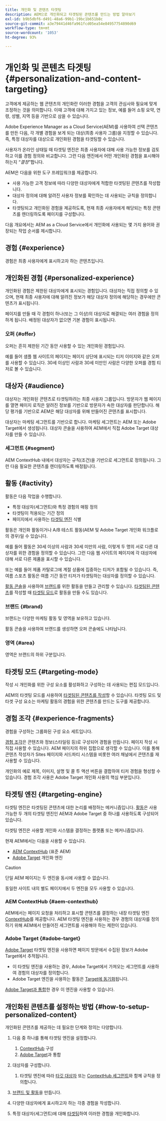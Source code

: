```yaml
---
title: 개인화 및 콘텐츠 타겟팅
description: AEM으로 개인화되고 타겟팅된 콘텐츠를 만드는 방법 알아보기
exl-id: b9b5dbf6-d491-48a6-99b1-19bc1b651b8c
source-git-commit: a3e79441d46fa961fcd05ea54e84957754890d69
workflow-type: tm+mt
source-wordcount: '1053'
ht-degree: 93%

---
```



# 개인화 및 콘텐츠 타겟팅 {#personalization-and-content-targeting}

고객에게 제공하는 웹 콘텐츠의 개인화란 이러한 경험을 고객의 관심사와 필요에 맞게 조정하는 것을 의미합니다. 이때 고객에 대해 가지고 있는 정보, 예를 들어 쇼핑 요약, 연령, 성별, 지역 등을 기반으로 삼을 수 있습니다.

Adobe Experience Manager as a Cloud Service(AEM)를 사용하여 선택 콘텐츠를 만든 다음, 각 개별 경험을 보게 되는 대상(최종 사용자 그룹)을 지정할 수 있습니다. 즉, 특정 대상자를 대상으로 개인화된 경험을 타겟팅할 수 있습니다.

사용자가 온라인 상태일 때 타겟팅 엔진은 최종 사용자에 대해 사용 가능한 정보를 검토하고 이를 경험 정의와 비교합니다. 그런 다음 엔진에서 어떤 개인화된 경험을 표시해야 하는지 *“결정”*&#x200B;합니다.

AEM은 다음을 위한 도구 프레임워크를 제공합니다.

* 사용 가능한 고객 정보에 따라 다양한 대상자에게 적합한 타겟팅된 콘텐츠를 작성합니다.
* 대상자 정의에 대해 알려진 사용자 정보를 확인하는 데 사용되는 규칙을 정의합니다.
* 타겟팅되고 개인화된 경험을 제공하도록, 현재 최종 사용자에게 해당되는 특정 콘텐츠를 렌더링하도록 페이지를 구성합니다.

다음 개요에서는 AEM as a Cloud Service에서 개인화에 사용되는 몇 가지 용어와 권장되는 작업 순서를 제시합니다.

## 경험 {#experience}

경험은 최종 사용자에게 표시하고자 하는 콘텐츠입니다.

## 개인화된 경험 {#personalized-experience}

개인화된 경험은 제한된 대상자에게 표시되는 경험입니다. 대상자는 직접 정의할 수 있으며, 현재 최종 사용자에 대해 알려진 정보가 해당 대상자 정의에 해당하는 경우에만 콘텐츠가 표시됩니다.

페이지를 만들 때 각 경험이 하나(또는 그 이상)의 대상자로 해결되는 여러 경험을 정의하게 됩니다. 배정된 대상자가 없으면 기본 경험이 표시됩니다.

### 오퍼 {#offer}

오퍼는 흔히 제한된 기간 동안 사용할 수 있는 개인화된 경험입니다.

예를 들어 샘플 웹 사이트의 페이지는 페이지 상단에 표시되는 티저 이미지와 같은 오퍼를 사용할 수 있습니다. 30세 이상인 사람과 30세 미만인 사람은 다양한 오퍼를 경험 티저로 볼 수 있습니다.

## 대상자 {#audience}

대상자는 개인화된 콘텐츠로 타겟팅하려는 최종 사용자 그룹입니다. 방문자가 웹 페이지를 열면 페이지 로직은 알려진 정보를 기반으로 방문자가 속한 대상자를 판단합니다. 해당 평가를 기반으로 AEM은 해당 대상자를 위해 만들어진 콘텐츠를 표시합니다.

대상자는 마케팅 세그먼트를 기반으로 합니다. 마케팅 세그먼트는 AEM 또는 Adobe Target에서 생성됩니다. 대상자 콘솔을 사용하여 AEM에서 직접 Adobe Target 대상자를 만들 수 있습니다.

### 세그먼트 {#segment}

AEM ContextHub 내에서 대상자는 규칙(조건)을 기반으로 세그먼트로 정의됩니다. 그런 다음 필요한 콘텐츠를 렌더링하도록 배정됩니다.

## 활동 {#activity}

활동은 다음 작업을 수행합니다.

* 특정 대상자(세그먼트)와 특정 경험의 매핑 정의
* 타겟팅이 적용되는 기간 정의
* 페이지에서 사용하는 [타겟팅 엔진](#targeting-engine) 식별

활동은 개인화 활동이거나 A/B 테스트 활동(AEM 및 Adobe Target 개인화 워크플로의 경우)일 수 있습니다.

예를 들어 활동은 30세 이상의 사람과 30세 미만의 사람, 이렇게 두 명의 서로 다른 대상자를 위한 경험을 정의할 수 있습니다. 그런 다음 웹 사이트의 페이지에 각 대상자에 대해 서로 다른 제품을 표시할 수 있습니다.

또는 예를 들어 제품 카탈로그에 계절 상품에 집중하는 티저가 포함될 수 있습니다. 즉, 여름 스포츠 활동은 여름 기간 동안 티저가 타겟팅하는 대상자를 정의할 수 있습니다.

[활동 콘솔](/help/sites-cloud/authoring/personalization/activities.md)을 사용하여 [브랜드](#brand)를 위한 활동을 만들고 관리할 수 있습니다. [타겟팅된 콘텐츠](/help/sites-cloud/authoring/personalization/targeted-content.md)를 작성할 때 [타겟팅 모드](/help/sites-cloud/authoring/personalization/targeted-content.md#adding-and-removing-experiences-using-targeting-mode)로 활동을 만들 수도 있습니다.

### 브랜드 {#brand}

브랜드는 다양한 마케팅 활동 및 영역을 보유하고 있습니다.

활동 콘솔을 사용하여 브랜드를 생성하면 오퍼 콘솔에도 나타납니다.

### 영역 {#area}

영역은 브랜드의 하위 구분입니다.

## 타겟팅 모드 {#targeting-mode}

작성 시 개인화를 위한 구성 요소를 활성화하고 구성하는 데 사용되는 편집 모드입니다.

AEM의 타겟팅 모드를 사용하여 [타겟팅된 콘텐츠를 작성](/help/sites-cloud/authoring/personalization/targeted-content.md)할 수 있습니다. 타겟팅 모드 및 타겟 구성 요소는 마케팅 활동의 경험을 위한 콘텐츠를 만드는 도구를 제공합니다.

## 경험 조각 {#experience-fragments}

경험을 구성하는 그룹화된 구성 요소 세트입니다.

[경험 조각](/help/sites-cloud/authoring/fundamentals/experience-fragments.md#personalization-experience-fragment)은 콘텐츠와 정보(스타일링 등)로 구성되어 경험을 만듭니다. 페이지 작성 시 직접 사용할 수 있습니다. AEM 페이지의 하위 집합으로 생각할 수 있습니다. 이를 통해 콘텐츠 작성자가 Sites 페이지와 서드파티 시스템을 비롯한 여러 채널에서 콘텐츠를 재사용할 수 있습니다.

개인화의 예로 제목, 이미지, 설명 및 콜 투 액션 버튼을 결합하여 티저 경험을 형성할 수 있습니다. 경험 조각 사용은 Adobe Target 개인화 사용의 핵심 부분입니다.

## 타겟팅 엔진 {#targeting-engine}

타겟팅 엔진은 타겟팅된 콘텐츠에 대한 논리를 배정하는 메커니즘입니다. [활동](/help/sites-cloud/authoring/personalization/activities.md)은 사용 가능한 두 개의 타겟팅 엔진인 AEM과 Adobe Target 중 하나를 사용하도록 구성되어 있습니다.

타겟팅 엔진은 사용할 개인화 시스템을 결정하는 플랫폼 또는 메커니즘입니다.

현재 AEM에서는 다음을 사용할 수 있습니다.

* [AEM ContextHub](#aem-contexthub) (표준 AEM)
* [Adobe Target](#adobe-target) 개인화 엔진

>[!CAUTION]
>
>단일 AEM 페이지는 두 엔진을 동시에 사용할 수 없습니다.
>
>동일한 사이트 내의 별도 페이지에서 두 엔진을 모두 사용할 수 있습니다.

### AEM ContextHub {#aem-contexthub}

AEM에서는 페이지 요청을 처리하고 표시할 콘텐츠를 결정하는 내장 타겟팅 엔진 [ContextHub](/help/implementing/developing/personalization/contexthub.md)를 제공합니다. AEM 타겟팅 엔진을 사용하는 경우 경험의 대상자를 정의하기 위해 AEM에서 만들어진 세그먼트를 사용해야 하는 제한이 있습니다.

### Adobe Target {#adobe-target}

[Adobe Target](/help/sites-cloud/integrating/integrating-adobe-target.md) 타겟팅 엔진을 사용하면 페이지 방문에서 수집된 정보가 Adobe Target에서 추적됩니다.

* 이 타겟팅 엔진을 사용하는 경우, Adobe Target에서 가져오는 세그먼트를 사용하여 경험의 대상자를 정의합니다.
* Adobe Target 엔진을 사용하는 활동은 [Target에 동기화](/help/sites-cloud/authoring/personalization/activities.md#synchronizing-activities-with-adobe-target)됩니다.

[Adobe Target과 통합](/help/sites-cloud/integrating/integrating-adobe-target.md)한 경우 이 엔진을 사용할 수 있습니다.

## 개인화된 콘텐츠를 설정하는 방법 {#how-to-setup-personalized-content}

개인화된 콘텐츠를 제공하는 데 필요한 단계와 정의는 다양합니다.

1. 다음 중 하나를 통해 타겟팅 엔진을 설정합니다.

   1. [ContextHub](/help/implementing/developing/personalization/configuring-contexthub.md) 구성
   1. [Adobe Target](/help/sites-cloud/integrating/integrating-adobe-target.md)과 통합

1. 대상자를 구성합니다.

   1. 타겟팅 엔진에 따라 [타깃 대상자](https://experienceleague.adobe.com/docs/target/using/audiences/target.html) 또는 [ContextHub 세그먼트](/help/sites-cloud/authoring/personalization/contexthub-segmentation.md)와 함께 규칙을 정의합니다.

1. [브랜드 및 활동](/help/sites-cloud/authoring/personalization/activities.md)을 만듭니다.

1. 다양한 대상자에게 표시하고자 하는 각종 경험을 작성합니다.

1. 특정 대상자(세그먼트)에 대해 [타겟팅](/help/sites-cloud/authoring/personalization/targeted-content.md)하여 이러한 경험을 개인화합니다.
